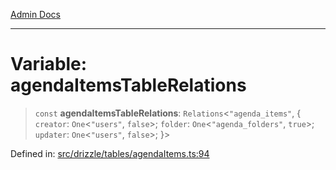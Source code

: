 [Admin Docs](/)

***

# Variable: agendaItemsTableRelations

> `const` **agendaItemsTableRelations**: `Relations`\<`"agenda_items"`, \{ `creator`: `One`\<`"users"`, `false`\>; `folder`: `One`\<`"agenda_folders"`, `true`\>; `updater`: `One`\<`"users"`, `false`\>; \}\>

Defined in: [src/drizzle/tables/agendaItems.ts:94](https://github.com/NishantSinghhhhh/talawa-api/blob/c589e7bc1eb842c2fd40f1d8b61882c5c36978fe/src/drizzle/tables/agendaItems.ts#L94)
